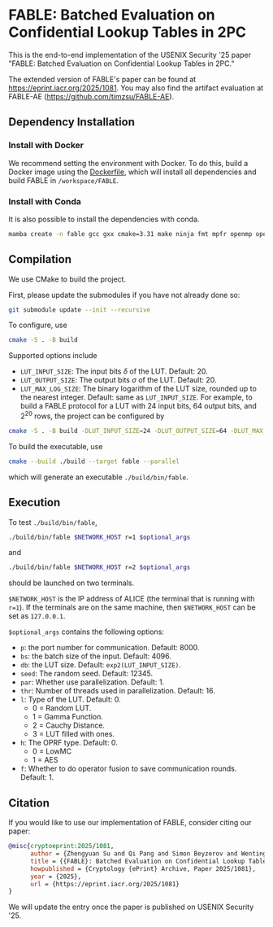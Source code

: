 # FABLE: Batched Evaluation on Confidential Lookup Tables in 2PC

This is the end-to-end implementation of the USENIX Security '25 paper "FABLE: Batched Evaluation on Confidential Lookup Tables in 2PC." 

The extended version of FABLE's paper can be found at https://eprint.iacr.org/2025/1081. You may also find the artifact evaluation at FABLE-AE (https://github.com/timzsu/FABLE-AE). 

## Dependency Installation

### Install with Docker

We recommend setting the environment with Docker. To do this, build a Docker image using the [Dockerfile](./Dockerfile), which will install all dependencies and build FABLE in `/workspace/FABLE`. 

### Install with Conda

It is also possible to install the dependencies with conda. 

```bash
mamba create -n fable gcc gxx cmake=3.31 make ninja fmt mpfr openmp openssl clang clangxx boost pkg-config -c conda-forge
```

## Compilation

We use CMake to build the project. 

First, please update the submodules if you have not already done so: 
```bash
git submodule update --init --recursive
```

To configure, use
```bash
cmake -S . -B build
```
Supported options include
- `LUT_INPUT_SIZE`: The input bits $\delta$ of the LUT. Default: 20. 
- `LUT_OUTPUT_SIZE`: The output bits $\sigma$ of the LUT. Default: 20. 
- `LUT_MAX_LOG_SIZE`: The binary logarithm of the LUT size, rounded up to the nearest integer. Default: same as `LUT_INPUT_SIZE`. 
For example, to build a FABLE protocol for a LUT with 24 input bits, 64 output bits, and $2^{20}$ rows, the project can be configured by
```bash
cmake -S . -B build -DLUT_INPUT_SIZE=24 -DLUT_OUTPUT_SIZE=64 -DLUT_MAX_LOG_SIZE=20 
```

To build the executable, use
```bash
cmake --build ./build --target fable --parallel
```
which will generate an executable `./build/bin/fable`. 

## Execution

To test `./build/bin/fable`, 
```bash
./build/bin/fable $NETWORK_HOST r=1 $optional_args
```
and
```bash
./build/bin/fable $NETWORK_HOST r=2 $optional_args
```
should be launched on two terminals. 

`$NETWORK_HOST` is the IP address of ALICE (the terminal that is running with `r=1`). If the terminals are on the same machine, then `$NETWORK_HOST` can be set as `127.0.0.1`. 

`$optional_args` contains the following options: 
- `p`: the port number for communication. Default: 8000. 
- `bs`: the batch size of the input. Default: 4096. 
- `db`: the LUT size. Default: `exp2(LUT_INPUT_SIZE)`. 
- `seed`: The random seed. Default: 12345.
- `par`: Whether use parallelization. Default: 1.
- `thr`: Number of threads used in parallelization. Default: 16.
- `l`: Type of the LUT. Default: 0.
    - 0 = Random LUT. 
    - 1 = Gamma Function. 
    - 2 = Cauchy Distance. 
    - 3 = LUT filled with ones. 
- `h`: The OPRF type. Default: 0. 
    - 0 = LowMC
    - 1 = AES
- `f`: Whether to do operator fusion to save communication rounds. Default: 1.

## Citation

If you would like to use our implementation of FABLE, consider citing our paper:
```bibtex
@misc{cryptoeprint:2025/1081,
      author = {Zhengyuan Su and Qi Pang and Simon Beyzerov and Wenting Zheng},
      title = {{FABLE}: Batched Evaluation on Confidential Lookup Tables in {2PC}},
      howpublished = {Cryptology {ePrint} Archive, Paper 2025/1081},
      year = {2025},
      url = {https://eprint.iacr.org/2025/1081}
}
```
We will update the entry once the paper is published on USENIX Security '25. 
